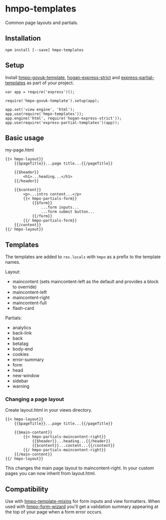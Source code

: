 # hmpo-templates

Common page layouts and partials.

## Installation

```
npm install [--save] hmpo-templates
```

## Setup

Install [hmpo-govuk-template](https://github.com/UKHomeOffice/govuk-template-compiler), [hogan-express-strict](https://github.com/lennym/hogan-express) and [express-partial-templates](https://github.com/UKHomeOffice/express-partial-templates) as part of your project.
```
var app = require('express')();

require('hmpo-govuk-template').setup(app);

app.set('view engine', 'html');
app.use(require('hmpo-templates'));
app.engine('html', require('hogan-express-strict'));
app.use(require('express-partial-templates')(app));
```

## Basic usage

my-page.html
```
{{< hmpo-layout}}
    {{$pageTitle}}...page title...{{/pageTitle}}

    {{$header}}
        <h1>...heading...</h1>
    {{/header}}

    {{$content}}
        <p>...intro content...</p>
        {{< hmpo-partials-form}}
            {{$form}}
                ...form inputs...
                ...form submit button...
            {{/form}}
        {{/ hmpo-partials-form}}
    {{/content}}
{{/ hmpo-layout}}
```

## Templates

The templates are added to `res.locals` with `hmpo` as a prefix to the template names.

Layout:
+ maincontent (sets maincontent-left as the default and provides a block to override)
+ maincontent-left
+ maincontent-right
+ maincontent-full
+ flash-card

Partials:
+ analytics
+ back-link
+ back
+ betatag
+ body-end
+ cookies
+ error-summary
+ form
+ head
+ new-window
+ sidebar
+ warning

### Changing a page layout

Create layout.html in your views directory.
```
{{< hmpo-layout}}
    {{$pageTitle}}...page title...{{/pageTitle}}

    {{$main-content}}
        {{< hmpo-partials-maincontent-right}}
            {{$header}}...heading...{{/header}}
            {{$content}}...content...{{/content}}
        {{/ hmpo-partials-maincontent-right}}
    {{/main-content}}
{{/ hmpo-layout}}
```
This changes the main page layout to maincontent-right. In your custom pages you can now inherit from layout.html.

## Compatibility

Use with [hmpo-template-mixins](https://github.com/UKHomeOffice/passports-template-mixins) for form inputs and view formatters. When used with [hmpo-form-wizard](https://github.com/UKHomeOffice/passports-form-wizard) you'll get a validation summary appearing at the top of your page when a form error occurs.
